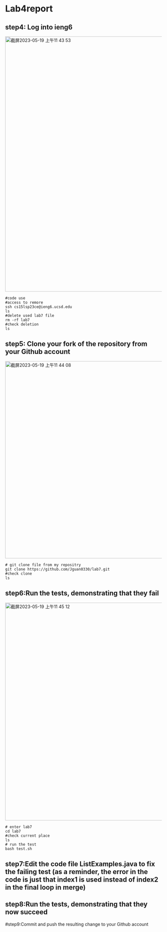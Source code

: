 # Lab4report
## step4: Log into ieng6
<img width="818" alt="截屏2023-05-19 上午11 43 53" src="https://github.com/Jguan0330/cse15l-lab-reports/assets/114201575/2edaf87a-7876-4198-98b4-342a5f1eb2d1">

```
#code use
#access to remore
ssh cs15lsp23ce@ieng6.ucsd.edu
ls
#delete used lab7 file
rm -rf lab7
#check deletion
ls
```

## step5: Clone your fork of the repository from your Github account
<img width="632" alt="截屏2023-05-19 上午11 44 08" src="https://github.com/Jguan0330/cse15l-lab-reports/assets/114201575/daee5b30-bece-48b9-8d0a-b890a8de5f7d">

```
# git clone file from my repositry
git clone https://github.com/Jguan0330/lab7.git
#check clone
ls
```

## step6:Run the tests, demonstrating that they fail
<img width="698" alt="截屏2023-05-19 上午11 45 12" src="https://github.com/Jguan0330/cse15l-lab-reports/assets/114201575/563ce748-97f7-444e-9ace-2540edcf71d0">

```
# enter lab7
cd lab7
#check current place
ls
# run the test
bash test.sh

```
## step7:Edit the code file ListExamples.java to fix the failing test (as a reminder, the error in the code is just that index1 is used instead of index2 in the final loop in merge)

## step8:Run the tests, demonstrating that they now succeed

#step9:Commit and push the resulting change to your Github account
